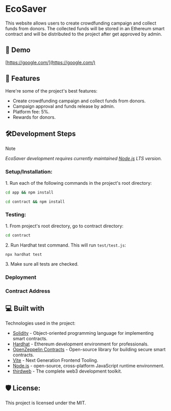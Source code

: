 # EcoSaver

This website allows users to create crowdfunding campaign and collect funds from donors. The collected funds will be stored in an Ethereum smart contract and will be distributed to the project after get approved by admin.

## 🚀 Demo

[https://google.com/](https://google.com/)

## 🧐 Features

Here're some of the project's best features: 
* Create crowdfunding campaign and collect funds from donors. 
* Campaign approval and funds release by admin. 
* Platform fee: 5%. 
* Rewards for donors.

## 🛠️Development Steps

> [!NOTE]
> _EcoSaver development requires currently maintained [Node.js](https://nodejs.org/en) LTS version._

### Setup/Installation:

1\. Run each of the following commands in the project's root directory:  
``` bash
cd app && npm install
```  
``` bash
cd contract && npm install
```  

### Testing:
1\. From project's root directory, go to contract directory:  
``` bash
cd contract
```  
2\. Run Hardhat test command. This will run `test/test.js`:  
``` bash
npx hardhat test
```  
3\. Make sure all tests are checked.

### Deployment

### Contract Address

## 💻 Built with

Technologies used in the project: 
* [Solidity](https://soliditylang.org/) - Object-oriented programming language for implementing smart contracts.
* [Hardhat](https://hardhat.org/) - Ethereum development environment for professionals.
* [OpenZeppelin Contracts](https://www.openzeppelin.com/contracts) - Open-source library for building secure smart contracts.
* [Vite](https://vitejs.dev/) - Next Generation Frontend Tooling.
* [Node.js](https://nodejs.org/en) - open-source, cross-platform JavaScript runtime environment.
* [thirdweb](https://thirdweb.com/) - The complete web3 development toolkit.


## 🛡️ License:

This project is licensed under the MIT.
